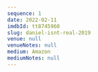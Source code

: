 ```yaml
---
sequence: 1
date: 2022-02-11
imdbId: tt8745960
slug: daniel-isnt-real-2019
venue: null
venueNotes: null
medium: Amazon
mediumNotes: null
---
```


